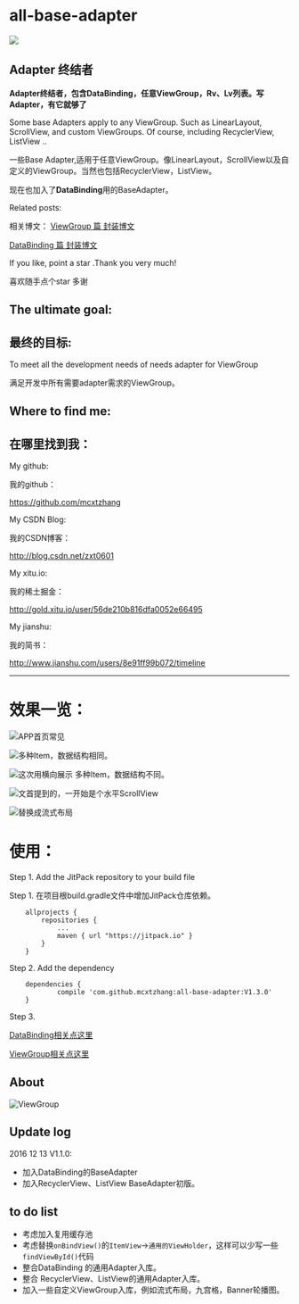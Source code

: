 # all-base-adapter
[![](https://jitpack.io/v/mcxtzhang/all-base-adapter.svg)](https://jitpack.io/#mcxtzhang/all-base-adapter)

## Adapter 终结者
**Adapter终结者，包含DataBinding，任意ViewGroup，Rv、Lv列表。写Adapter，有它就够了**

Some base Adapters apply to any ViewGroup. Such as LinearLayout, ScrollView, and custom ViewGroups. Of course, including RecyclerView, ListView ..

一些Base Adapter,适用于任意ViewGroup。像LinearLayout，ScrollView以及自定义的ViewGroup。当然也包括RecyclerView，ListView。

现在也加入了**DataBinding**用的BaseAdapter。

Related posts:

相关博文：
[ViewGroup 篇 封装博文]

[DataBinding 篇 封装博文]


If you like, point a star .Thank you very much!

喜欢随手点个star 多谢 


## The ultimate goal:
## 最终的目标:
To meet all the development needs of needs adapter for ViewGroup

满足开发中所有需要adapter需求的ViewGroup。

## Where to find me:
##  在哪里找到我：

My github:

我的github：

https://github.com/mcxtzhang

My CSDN Blog:

我的CSDN博客：

http://blog.csdn.net/zxt0601

My xitu.io:

我的稀土掘金：

http://gold.xitu.io/user/56de210b816dfa0052e66495

My jianshu:

我的简书：

http://www.jianshu.com/users/8e91ff99b072/timeline
***


# 效果一览：

![APP首页常见](https://github.com/mcxtzhang/all-base-adapter/blob/master/gif/DataBinding/multypemulbean.gif)

![多种Item，数据结构相同。](https://github.com/mcxtzhang/all-base-adapter/blob/master/gif/multype1.gif)

![这次用横向展示 多种Item，数据结构不同。](https://github.com/mcxtzhang/all-base-adapter/blob/master/gif/multype2.gif)

![文首提到的，一开始是个水平ScrollView](https://github.com/mcxtzhang/all-base-adapter/blob/master/gif/nochange.gif)

![替换成流式布局](https://github.com/mcxtzhang/all-base-adapter/blob/master/gif/FlowSwipe.gif)


# 使用：
Step 1. Add the JitPack repository to your build file

Step 1. 在项目根build.gradle文件中增加JitPack仓库依赖。
```
    allprojects {
		repositories {
			...
			maven { url "https://jitpack.io" }
		}
	}
```
Step 2. Add the dependency
```
    dependencies {
	        compile 'com.github.mcxtzhang:all-base-adapter:V1.3.0'
	}
```

Step 3.

[DataBinding相关点这里](https://github.com/mcxtzhang/all-base-adapter/blob/master/README-cn-DataBinding.md)


[ViewGroup相关点这里](https://github.com/mcxtzhang/all-base-adapter/blob/master/README-cn-ViewGroup.md)


## About
![ViewGroup](https://github.com/mcxtzhang/all-base-adapter/blob/master/gif/AllBaseAdapter.png)

## Update log
2016 12 13 V1.1.0:
* 加入DataBinding的BaseAdapter
* 加入RecyclerView、ListView BaseAdapter初版。


## to do list
* 考虑加入复用缓存池
* 考虑替换`onBindView()`的`ItemView`->`通用的ViewHolder`，这样可以少写一些`findViewById()`代码
* 整合DataBinding 的通用Adapter入库。
* 整合 RecyclerView、ListView的通用Adapter入库。
* 加入一些自定义ViewGroup入库，例如流式布局，九宫格，Banner轮播图。

[ViewGroup 篇 封装博文]:https://gold.xitu.io/post/584d52fdb123db00661c59fa
[DataBinding 篇 封装博文]:https://gold.xitu.io/post/584fbdbe128fe1006c988d55
